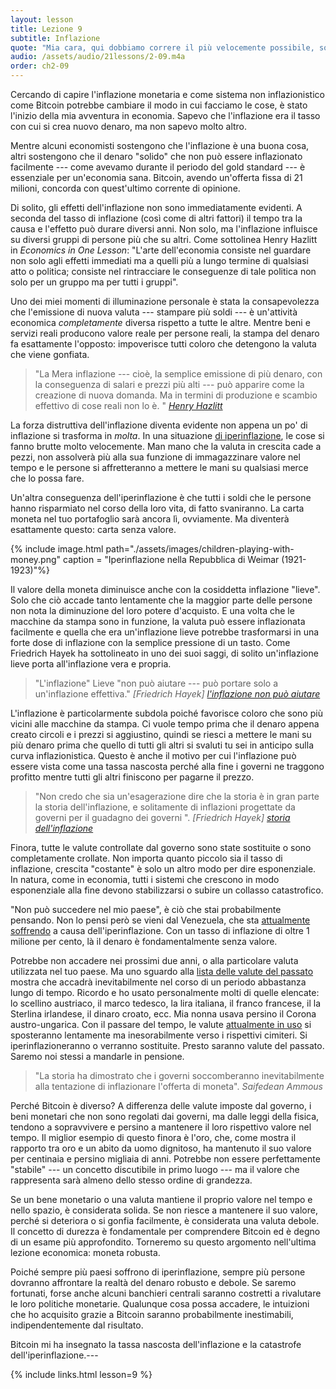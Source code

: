 ```yaml
---
layout: lesson
title: Lezione 9
subtitle: Inflazione
quote: "Mia cara, qui dobbiamo correre il più velocemente possibile, solo per restare sul posto. E dovunque tu voglia andare devi correre il doppio."
audio: /assets/audio/21lessons/2-09.m4a
order: ch2-09
---
```


Cercando di capire l'inflazione monetaria e come sistema non inflazionistico 
come Bitcoin potrebbe cambiare il modo in cui facciamo le cose, è stato l'inizio
della mia avventura in economia. Sapevo che l'inflazione era il tasso
con cui si crea nuovo denaro, ma non sapevo molto altro.

Mentre alcuni economisti sostengono che l'inflazione è una buona cosa, altri sostengono
che il denaro "solido" che non può essere inflazionato facilmente --- come avevamo durante
il periodo del gold standard --- è essenziale per un'economia sana.
Bitcoin, avendo un'offerta fissa di 21 milioni, concorda con quest'ultimo
corrente di opinione.

Di solito, gli effetti dell'inflazione non sono immediatamente evidenti. A seconda
del tasso di inflazione (così come di altri fattori) il tempo tra la causa
e l'effetto può durare diversi anni. Non solo, ma l'inflazione influisce su
diversi gruppi di persone più che su altri. Come sottolinea Henry Hazlitt
in *Economics in One Lesson*: "L'arte dell'economia consiste nel guardare
non solo agli effetti immediati ma a quelli più a lungo termine di qualsiasi atto o
politica; consiste nel rintracciare le conseguenze di tale politica non
solo per un gruppo ma per tutti i gruppi".

Uno dei miei momenti di illuminazione personale è stata la consapevolezza che
l'emissione di nuova valuta --- stampare più soldi --- è un'attività economica 
*completamente* diversa rispetto a tutte le altre. Mentre 
beni e servizi reali producono valore reale per persone reali, la stampa
del denaro fa esattamente l'opposto: impoverisce tutti coloro
che detengono la valuta che viene gonfiata.

> "La Mera inflazione --- cioè, la semplice emissione di più denaro, con la
> conseguenza di salari e prezzi più alti --- può apparire come la creazione
> di nuova domanda. Ma in termini di produzione e scambio effettivo di
> cose reali non lo è. "
> <cite> [Henry Hazlitt] </cite>

La forza distruttiva dell'inflazione diventa evidente non appena un po'
di inflazione si trasforma in *molta*. In una situazione [di iperinflazione][hyperinflates], le cose si fanno brutte
molto velocemente. Man mano che la valuta in crescita cade a pezzi, non assolverà più
alla sua funzione di immagazzinare valore nel tempo e le persone si affretteranno a 
mettere le mani su qualsiasi merce che lo possa fare.

Un'altra conseguenza dell'iperinflazione è che tutti i soldi che le persone
hanno risparmiato nel corso della loro vita, di fatto svaniranno. 
La carta moneta nel tuo portafoglio sarà ancora lì, ovviamente. Ma
diventerà esattamente questo: carta senza valore.


{% include image.html path="./assets/images/children-playing-with-money.png" caption = "Iperinflazione nella Repubblica di Weimar (1921-1923)"%}

Il valore della moneta diminuisce anche con la cosiddetta inflazione "lieve". Solo che ciò
accade tanto lentamente che la maggior parte delle persone non nota la diminuzione
del loro potere d'acquisto. E una volta che le macchine da stampa sono in funzione,
la valuta può essere inflazionata facilmente e quella che era un'inflazione lieve
potrebbe trasformarsi in una forte dose di inflazione con la semplice pressione di un tasto. Come
Friedrich Hayek ha sottolineato in uno dei suoi saggi, di solito un'inflazione lieve
porta all'inflazione vera e propria.

> "L'inflazione" Lieve "non può aiutare --- può portare solo a un'inflazione effettiva."
> <cite> [Friedrich Hayek] [l'inflazione non può aiutare][inflation cannot help] </cite>

L'inflazione è particolarmente subdola poiché favorisce coloro che sono più vicini
alle macchine da stampa. Ci vuole tempo prima che il denaro appena creato
circoli e i prezzi si aggiustino, quindi se riesci a mettere le mani su
più denaro prima che quello di tutti gli altri si svaluti tu sei in anticipo sulla
curva inflazionistica. Questo è anche il motivo per cui l'inflazione può essere vista come 
una tassa nascosta perché alla fine i governi ne traggono profitto mentre tutti gli altri
finiscono per pagarne il prezzo.

> "Non credo che sia un'esagerazione dire che la storia è in gran parte la
> storia dell'inflazione, e solitamente di inflazioni progettate da
> governi per il guadagno dei governi ".
> <cite> [Friedrich Hayek] [storia dell'inflazione][history of inflation] </cite>

Finora, tutte le valute controllate dal governo sono state
sostituite o sono completamente crollate. Non importa quanto piccolo sia il tasso di
inflazione, crescita "costante" è solo un altro modo per dire esponenziale. In natura, 
come in economia, tutti i sistemi che crescono in modo esponenziale
alla fine devono stabilizzarsi o subire un collasso catastrofico.

"Non può succedere nel mio paese", è ciò che stai probabilmente pensando. Non lo pensi però 
se vieni dal Venezuela, che sta [attualmente soffrendo][wiki-venezuela] a causa 
dell'iperinflazione. Con un tasso di inflazione di oltre 1 milione
per cento, là il denaro è fondamentalmente senza valore.

Potrebbe non accadere nei prossimi due anni, o alla particolare
valuta utilizzata nel tuo paese. Ma uno sguardo alla [lista delle valute del passato][list of historical currencies] 
mostra che accadrà inevitabilmente nel corso di un periodo abbastanza lungo di
tempo. Ricordo e ho usato personalmente molti di quelle elencate: 
lo scellino austriaco, il marco tedesco, la lira italiana, il franco francese, il
la Sterlina irlandese, il dinaro croato, ecc. Mia nonna usava persino il
Corona austro-ungarica. Con il passare del tempo, le valute [attualmente in
uso][currently in use] si sposteranno lentamente ma inesorabilmente verso i 
rispettivi cimiteri. Si iperinflazioneranno o verranno sostituite. Presto saranno valute 
del passato. Saremo noi stessi a mandarle in pensione.

> "La storia ha dimostrato che i governi soccomberanno inevitabilmente alla 
tentazione di inflazionare l'offerta di moneta". 
> <cite> Saifedean Ammous </cite>

Perché Bitcoin è diverso? A differenza delle valute imposte dal governo, i beni 
monetari che non sono regolati dai governi, ma dalle leggi della fisica, tendono 
a sopravvivere e persino a mantenere il loro rispettivo valore nel tempo. Il miglior 
esempio di questo finora è l'oro, che, come mostra il rapporto tra oro e un abito da 
uomo dignitoso, ha mantenuto il suo valore per centinaia e persino migliaia di anni. 
Potrebbe non essere perfettamente "stabile" --- un concetto discutibile in primo 
luogo --- ma il valore che rappresenta sarà almeno dello stesso ordine di grandezza.

Se un bene monetario o una valuta mantiene il proprio valore nel tempo e nello spazio, 
è considerata solida. Se non riesce a mantenere il suo valore, perché si deteriora 
o si gonfia facilmente, è considerata una valuta debole. Il concetto di durezza è 
fondamentale per comprendere Bitcoin ed è degno di un esame più approfondito. 
Torneremo su questo argomento nell'ultima lezione economica: moneta robusta.

Poiché sempre più paesi soffrono di iperinflazione, sempre più persone dovranno 
affrontare la realtà del denaro robusto e debole. Se saremo fortunati, forse 
anche alcuni banchieri centrali saranno costretti a rivalutare le loro politiche 
monetarie. Qualunque cosa possa accadere, le intuizioni che ho acquisito grazie 
a Bitcoin saranno probabilmente inestimabili, indipendentemente dal risultato.

Bitcoin mi ha insegnato la tassa nascosta dell'inflazione e la catastrofe dell'iperinflazione.---

{% include links.html lesson=9 %}

<!-- Through the Looking-Glass  -->
[energy]: https://dergigi.com/2018/06/10/bitcoin-s-energy-consumption/

[unions]: https://books.google.com/books/about/1980s_unemployment_and_the_unions.html?id=xM9CAQAAIAAJ
[good-money]: https://books.google.com/books?id=l_A1vVIaYBYC

[Henry Hazlitt]: https://mises.org/library/economics-one-lesson
[hyperinflates]: https://en.wikipedia.org/wiki/Hyperinflation
[inflation cannot help]: https://books.google.com/books?id=zZu3AAAAIAAJ&dq=%22only+while+it+accelerates%22&focus=searchwithinvolume&q=%22steady+inflation+cannot+help%22
[history of inflation]: https://books.google.com/books?id=l_A1vVIaYBYC&pg=PA142&dq=%22history+is+largely+a+history+of+inflation%22&hl=en&sa=X&ved=0ahUKEwi90NDLrdnfAhUprVkKHUx1CmIQ6AEIKjAA#v=onepage&q=%22history%20is%20largely%20a%20history%20of%20inflation%22&f=false
[wiki-venezuela]: https://en.wikipedia.org/wiki/Crisis_in_Venezuela#Economic_crisis
[list of historical currencies]: https://en.wikipedia.org/wiki/List_of_historical_currencies
[currently in use]: https://en.wikipedia.org/wiki/List_of_currencies
[*Gold-to-Decent-Suit Ratio*]: https://www.businesswire.com/news/home/20110819005774/en/History-Shows-Price-Ounce-Gold-Equals-Price
[The Bitcoin Standard]: https://thesaifhouse.wordpress.com/book/

<!-- Wikipedia -->
[alice]: https://en.wikipedia.org/wiki/Alice%27s_Adventures_in_Wonderland
[carroll]: https://en.wikipedia.org/wiki/Lewis_Carroll
